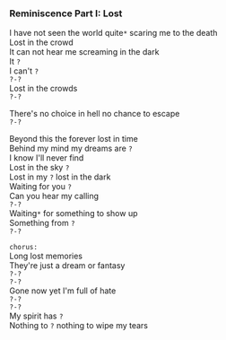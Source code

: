### Reminiscence Part I: Lost
I have not seen the world quite`*` scaring me to the death  
Lost in the crowd  
It can not hear me screaming in the dark  
It `?`  
I can't `?`  
`?-?`  
Lost in the crowds  
`?-?`

There's no choice in hell no chance to escape  
`?-?`

Beyond this the forever lost in time  
Behind my mind my dreams are `?`  
I know I'll never find  
Lost in the sky `?`  
Lost in my `?` lost in the dark  
Waiting for you `?`  
Can you hear my calling  
`?-?`  
Waiting`*` for something to show up  
Something from `?`  
`?-?`

`chorus:`  
Long lost memories  
They're just a dream or fantasy  
`?-?`  
`?-?`  
Gone now yet I'm full of hate  
`?-?`  
`?-?`  
My spirit has `?`  
Nothing to `?` nothing to wipe my tears
